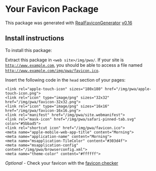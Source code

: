# Your Favicon Package

This package was generated with [RealFaviconGenerator](https://realfavicongenerator.net/) [v0.16](https://realfavicongenerator.net/change_log#v0.16)

## Install instructions

To install this package:

Extract this package in <code>&lt;web site&gt;/img/pwa/</code>. If your site is <code>http://www.example.com</code>, you should be able to access a file named <code>http://www.example.com/img/pwa/favicon.ico</code>.

Insert the following code in the `head` section of your pages:

    <link rel="apple-touch-icon" sizes="180x180" href="/img/pwa/apple-touch-icon.png">
    <link rel="icon" type="image/png" sizes="32x32" href="/img/pwa/favicon-32x32.png">
    <link rel="icon" type="image/png" sizes="16x16" href="/img/pwa/favicon-16x16.png">
    <link rel="manifest" href="/img/pwa/site.webmanifest">
    <link rel="mask-icon" href="/img/pwa/safari-pinned-tab.svg" color="#5bbad5">
    <link rel="shortcut icon" href="/img/pwa/favicon.ico">
    <meta name="apple-mobile-web-app-title" content="Morning">
    <meta name="application-name" content="Morning">
    <meta name="msapplication-TileColor" content="#303d4f">
    <meta name="msapplication-config" content="/img/pwa/browserconfig.xml">
    <meta name="theme-color" content="#ffffff">

*Optional* - Check your favicon with the [favicon checker](https://realfavicongenerator.net/favicon_checker)